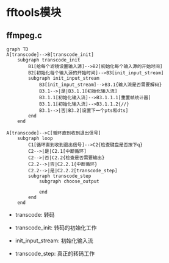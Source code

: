 # fftools模块
## ffmpeg.c
```mermaid
graph TD
A[transcode]-->B[transcode_init]
	subgraph transcode_init
		B1[给每个滤镜设置输入源]-->B2[初始化每个输入源的开始时间]
		B2[初始化每个输入源的开始时间]-->B3[init_input_stream]
		subgraph init_input_stream
			B3[init_input_stream]-->B3.1{输入流是否需要解码}
			B3.1-->|是|B3.1.1[初始化输入流]
			B3.1.1[初始化输入流]-->B3.1.1.1[重置帧统计器]
			B3.1.1[初始化输入流]-->B3.1.1.2{//}
			B3.1-->|否|B3.2[设置下一个pts和dts]
		end
	end

A[transcode]-->C[循环直到收到退出信号]
	subgraph loop
		C1[循环直到收到退出信号]-->C2{检查键盘是否按下q}
		C2-->|是|C2.1[中断循环]
		C2-->|否|C2.2{检查是否需要输出}
		C2.2-->|否|C2.2.1{中断循环}
		C2.2-->|是|C2.2.2[transcode_step]
		subgraph transcode_step
			subgraph choose_output
			
			end
		end
	end
```

- transcode: 转码

- transcode_init: 转码的初始化工作

- init_input_stream: 初始化输入流

- transcode_step: 真正的转码工作

  

